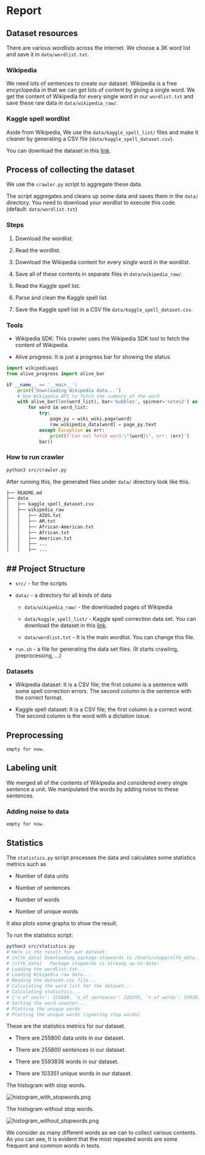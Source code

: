 # Report

## Dataset resources

There are various wordlists across the internet. We choose a 3K word list and save it in `data/wordlist.txt`. 

### Wikipedia

We need lots of sentences to create our dataset. Wikipedia is a free encyclopedia in that we can get lots of content by giving a single word. We get the content of Wikipedia for every single word in our `wordlist.txt` and save these raw data in `data/wikipedia_raw/`.

### Kaggle spell wordlist

Aside from Wikipedia, We use the `data/kaggle_spell_list/` files and make it cleaner by generating a CSV file (`data/kaggle_spell_dataset.csv`).

You can download the dataset in this [link](https://www.kaggle.com/datasets/bittlingmayer/spelling).

## Process of collecting the dataset

We use the `crawler.py` script to aggregate these data.

The script aggregates and cleans up some data and saves them in the `data/` directory. You need to download your wordlist to execute this code. (default: `data/wordlist.txt`)

### Steps

1. Download the wordlist.

2. Read the wordlist.

3. Download the Wikipedia content for every single word in the wordlist.

4. Save all of these contents in separate files in `data/wikipedia_raw/`.

5. Read the Kaggle spell list.

6. Parse and clean the Kaggle spell list.

7. Save the Kaggle spell list in a CSV file `data/kaggle_spell_dataset.csv`.

### Tools

- Wikipedia SDK: This crawler uses the Wikipedia SDK tool to fetch the content of Wikipedia.

- Alive progress: It is just a progress bar for showing the status.

```python
import wikipediaapi
from alive_progress import alive_bar

if __name__ == '__main__':
    print('Downloading Wikipedia data...')
    # Use Wikipedia API to fetch the summary of the word
    with alive_bar(len(word_list), bar='bubbles', spinner='notes2') as bar:
        for word in word_list:
            try:
                page_py = wiki_wiki.page(word)
                raw_wikipedia_data[word] = page_py.text
            except Exception as err:
                print(f'Can not fetch word:\"{word}\", err: {err}')
            bar()
```

### How to run crawler

```bash
python3 src/crawler.py
```

After running this, the generated files under `data/` directory look like this.

```bash
├── README.md
├── data
│   ├── kaggle_spell_dataset.csv
│   ├── wikipedia_raw
│   │   ├── AIDS.txt
│   │   ├── AM.txt
│   │   ├── African-American.txt
│   │   ├── African.txt
│   │   ├── American.txt
│   │   ├── ...
│   │   ├── ...
```

## ## Project Structure

- `src/` - for the scripts

- `data/` - a directory for all kinds of data
  
  - `data/wikipedia_raw/` - the downloaded pages of Wikipedia
  
  - `data/kaggle_spell_list/` - Kaggle spell correction data set. You can download the dataset in this [link](https://www.kaggle.com/datasets/bittlingmayer/spelling).
  
  - `data/wordlist.txt` - It is the main wordlist. You can change this file.

- `run.sh` - a file for generating the data set files. (It starts crawling, preprocessing, ...)

### Datasets

- Wikipedia dataset: It is a CSV file; the first column is a sentence with some spell correction errors. The second column is the sentence with the correct format.

- Kaggle spell dataset: It is a CSV file; the first column is a correct word. The second column is the word with a dictation issue.

## Preprocessing

`empty for now.`

## Labeling unit

We merged all of the contents of Wikipedia and considered every single sentence a unit. We manipulated the words by adding noise to these sentences.

### Adding noise to data

`empty for now.`

## Statistics

The `statistics.py` script processes the data and calculates some statistics metrics such as

- Number of data units

- Number of sentences

- Number of words

- Number of unique words

It also plots some graphs to show the result.

To run the statistics script:

```bash
python3 src/statistics.py 
# Here is the result for our dataset:
# [nltk_data] Downloading package stopwords to /Users/snapp/nltk_data...
# [nltk_data]   Package stopwords is already up-to-date!
# Loading the wordlist.txt...
# Loading Wikipedia raw data...
# Reading the dataset.csv file...
# Calculating the word list for the dataset...
# Calculating statistics...
# {'n_of_units': 255800, 'n_of_sentences': 226355, 'n_of_words': 5593836, 'n_of_unique_words': 103351}
# Sorting the word counter...
# Plotting the unique words
# Plotting the unique words (ignoring stop words)
```

These are the statistics metrics for our dataset.

- There are 255800 data units in our dataset.

- There are 255800 sentences in our dataset.

- There are 5593836 words in our dataset.

- There are 103351 unique words in our dataset.

The histogram with stop words.

![histogram_with_stopwords.png](/Users/snapp/university/NLP-Project/reports/images/histogram_with_stopwords.png)

The histogram without stop words.

![histogram_without_stopwords.png](/Users/snapp/university/NLP-Project/reports/images/histogram_without_stopwords.png)

We consider as many different words as we can to collect various contents. As you can see, It is evident that the most repeated words are some frequent and common words in texts.
